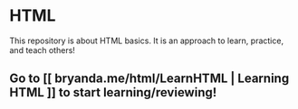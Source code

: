 # HTML
This repository is about HTML basics.
It is an approach to learn, practice, and teach others!

## Go to [[ bryanda.me/html/LearnHTML | Learning HTML ]] to start learning/reviewing!
